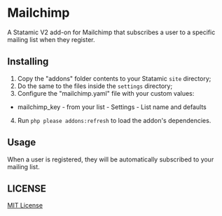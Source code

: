 Mailchimp
=================

A Statamic V2 add-on for Mailchimp that subscribes a user to a specific mailing list when they register.

## Installing
1. Copy the "addons" folder contents to your Statamic `site` directory;
2. Do the same to the files inside the `settings` directory;
3. Configure the "mailchimp.yaml" file with your custom values:
  * mailchimp_key - from your list - Settings - List name and defaults
4. Run `php please addons:refresh` to load the addon's dependencies.

## Usage

When a user is registered, they will be automatically subscribed to your mailing list.

## LICENSE

[MIT License](http://emd.mit-license.org)
